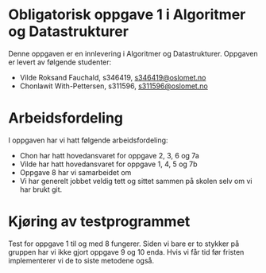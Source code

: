 # Obligatorisk oppgave 1 i Algoritmer og Datastrukturer

Denne oppgaven er en innlevering i Algoritmer og Datastrukturer.
Oppgaven er levert av følgende studenter:

- Vilde Roksand Fauchald, s346419, s346419@oslomet.no
- Chonlawit With-Pettersen, s311596, s311596@oslomet.no 

# Arbeidsfordeling

I oppgaven har vi hatt følgende arbeidsfordeling:

- Chon har hatt hovedansvaret for oppgave 2, 3, 6 og 7a 
- Vilde har hatt hovedansvaret for oppgave 1, 4, 5 og 7b
- Oppgave 8 har vi samarbeidet om 
- Vi har generelt jobbet veldig tett og sittet sammen på skolen selv
om vi har brukt git. 

# Kjøring av testprogrammet

Test for oppgave 1 til og med 8 fungerer. 
Siden vi bare er to stykker på gruppen har vi ikke gjort oppgave 9 og 10 enda.
Hvis vi får tid før fristen implementerer vi de to siste metodene også.
